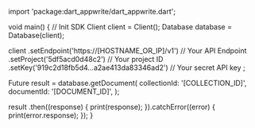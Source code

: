 import 'package:dart_appwrite/dart_appwrite.dart';

void main() { // Init SDK
  Client client = Client();
  Database database = Database(client);

  client
    .setEndpoint('https://[HOSTNAME_OR_IP]/v1') // Your API Endpoint
    .setProject('5df5acd0d48c2') // Your project ID
    .setKey('919c2d18fb5d4...a2ae413da83346ad2') // Your secret API key
  ;

  Future result = database.getDocument(
    collectionId: '[COLLECTION_ID]',
    documentId: '[DOCUMENT_ID]',
  );

  result
    .then((response) {
      print(response);
    }).catchError((error) {
      print(error.response);
  });
}